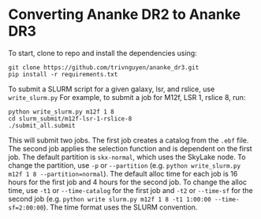 # Converting Ananke DR2 to Ananke DR3

To start, clone to repo and install the dependencies using:
```
git clone https://github.com/trivnguyen/ananke_dr3.git
pip install -r requirements.txt
```

To submit a SLURM script for a given galaxy, lsr, and rslice, use `write_slurm.py`
For example, to submit a job for M12f, LSR 1, rslice 8, run:
```
python write_slurm.py m12f 1 8
cd slurm_submit/m12f-lsr-1-rslice-8
./submit_all.submit
```
This will submit two jobs. The first job creates a catalog from the `.ebf` file.
The second job applies the selection function and is dependent on the first job.
The default partition is `skx-normal`, which uses the SkyLake node.
To change the partition, use `-p` or `--partition`
(e.g. `python write_slurm.py m12f 1 8 --partition=normal`).
The default alloc time for each job is 16 hours for the first job and 4 hours for the second job.
To change the alloc time, use `-t1` or `--time-catalog` for the first job and `-t2` or `--time-sf`
for the second job (e.g. `python write slurm.py m12f 1 8 -t1 1:00:00 --time-sf=2:00:00`).
The time format uses the SLURM convention.

